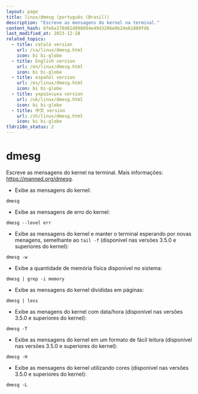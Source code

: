 ```yaml
---
layout: page
title: linux/dmesg (português (Brasil))
description: "Escreve as mensagens do kernel na terminal."
content_hash: 6fe6a178d61d898894e49d3206e0b24e61889fd6
last_modified_at: 2023-12-28
related_topics:
  - title: català version
    url: /ca/linux/dmesg.html
    icon: bi bi-globe
  - title: English version
    url: /en/linux/dmesg.html
    icon: bi bi-globe
  - title: español version
    url: /es/linux/dmesg.html
    icon: bi bi-globe
  - title: українська version
    url: /uk/linux/dmesg.html
    icon: bi bi-globe
  - title: 中文 version
    url: /zh/linux/dmesg.html
    icon: bi bi-globe
tldri18n_status: 2
---
```

# dmesg

Escreve as mensagens do kernel na terminal.
Mais informações: <https://manned.org/dmesg>.

- Exibe as mensagens do kernel:

`dmesg`

- Exibe as mensagens de erro do kernel:

`dmesg --level err`

- Exibe as mensagens do kernel e manter o terminal esperando por novas menagens, semelhante ao `tail -f` (disponível nas versões 3.5.0 e superiores do kernel):

`dmesg -w`

- Exibe a quantidade de memória física disponível no sistema:

`dmesg | grep -i memory`

- Exibe as mensagens do kernel divididas em páginas:

`dmesg | less`

- Exibe as menagens do kernel com data/hora (disponível nas versões 3.5.0 e superiores do kernel):

`dmesg -T`

- Exibe as mensagens do kernel em um formato de fácil leitura (disponível nas versões 3.5.0 e superiores do kernel):

`dmesg -H`

- Exibe as mensagens do kernel utilizando cores (disponível nas versões 3.5.0 e superiores do kernel):

`dmesg -L`
